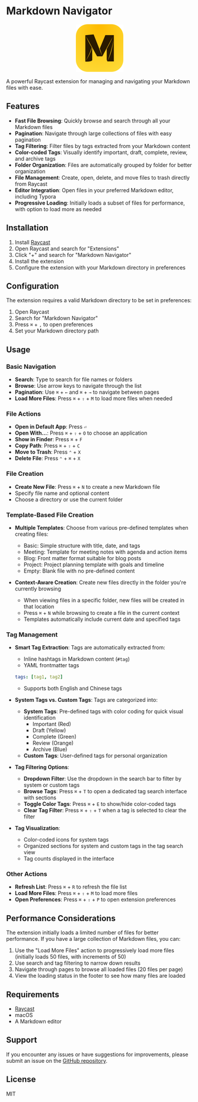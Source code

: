# Markdown Navigator

<p align="center">
  <img src="./assets/extension-icon.png" width="128" height="128" alt="Markdown Navigator icon">
</p>


A powerful Raycast extension for managing and navigating your Markdown files with ease.

## Features

- **Fast File Browsing**: Quickly browse and search through all your Markdown files
- **Pagination**: Navigate through large collections of files with easy pagination
- **Tag Filtering**: Filter files by tags extracted from your Markdown content
- **Color-coded Tags**: Visually identify important, draft, complete, review, and archive tags
- **Folder Organization**: Files are automatically grouped by folder for better organization
- **File Management**: Create, open, delete, and move files to trash directly from Raycast
- **Editor Integration**: Open files in your preferred Markdown editor, including Typora
- **Progressive Loading**: Initially loads a subset of files for performance, with option to load more as needed

## Installation

1. Install [Raycast](https://raycast.com/)
2. Open Raycast and search for "Extensions"
3. Click "+" and search for "Markdown Navigator"
4. Install the extension
5. Configure the extension with your Markdown directory in preferences

## Configuration

The extension requires a valid Markdown directory to be set in preferences:

1. Open Raycast
2. Search for "Markdown Navigator"
3. Press `⌘` + `,` to open preferences
4. Set your Markdown directory path

## Usage

### Basic Navigation

- **Search**: Type to search for file names or folders
- **Browse**: Use arrow keys to navigate through the list
- **Pagination**: Use `⌘` + `←` and `⌘` + `→` to navigate between pages
- **Load More Files**: Press `⌘` + `⇧` + `M` to load more files when needed

### File Actions

- **Open in Default App**: Press `⏎`
- **Open With...**: Press `⌘` + `⇧` + `O` to choose an application
- **Show in Finder**: Press `⌘` + `F`
- **Copy Path**: Press `⌘` + `⇧` + `C`
- **Move to Trash**: Press `⌃` + `X`
- **Delete File**: Press `⌃` + `⌘` + `X`

### File Creation

- **Create New File**: Press `⌘` + `N` to create a new Markdown file
- Specify file name and optional content
- Choose a directory or use the current folder

### Template-Based File Creation

- **Multiple Templates**: Choose from various pre-defined templates when creating files:
  - Basic: Simple structure with title, date, and tags
  - Meeting: Template for meeting notes with agenda and action items
  - Blog: Front matter format suitable for blog posts
  - Project: Project planning template with goals and timeline
  - Empty: Blank file with no pre-defined content

- **Context-Aware Creation**: Create new files directly in the folder you're currently browsing
  - When viewing files in a specific folder, new files will be created in that location
  - Press `⌘` + `N` while browsing to create a file in the current context
  - Templates automatically include current date and specified tags

### Tag Management

- **Smart Tag Extraction**: Tags are automatically extracted from:
  - Inline hashtags in Markdown content (`#tag`)
  - YAML frontmatter tags 
  
  ```yaml
  tags: [tag1, tag2]
  ```
  
  - Supports both English and Chinese tags
  
- **System Tags vs. Custom Tags**: Tags are categorized into:
  - **System Tags**: Pre-defined tags with color coding for quick visual identification
    - Important (Red)
    - Draft (Yellow)
    - Complete (Green)
    - Review (Orange)
    - Archive (Blue)
  - **Custom Tags**: User-defined tags for personal organization

- **Tag Filtering Options**:
  - **Dropdown Filter**: Use the dropdown in the search bar to filter by system or custom tags
  - **Browse Tags**: Press `⌘` + `T` to open a dedicated tag search interface with sections
  - **Toggle Color Tags**: Press `⌘` + `E` to show/hide color-coded tags
  - **Clear Tag Filter**: Press `⌘` + `⇧` + `T` when a tag is selected to clear the filter

- **Tag Visualization**:
  - Color-coded icons for system tags
  - Organized sections for system and custom tags in the tag search view
  - Tag counts displayed in the interface

### Other Actions

- **Refresh List**: Press `⌘` + `R` to refresh the file list
- **Load More Files**: Press `⌘` + `⇧` + `M` to load more files
- **Open Preferences**: Press `⌘` + `⇧` + `P` to open extension preferences

## Performance Considerations

The extension initially loads a limited number of files for better performance. If you have a large collection of Markdown files, you can:

1. Use the "Load More Files" action to progressively load more files (initially loads 50 files, with increments of 50)
2. Use search and tag filtering to narrow down results
3. Navigate through pages to browse all loaded files (20 files per page)
4. View the loading status in the footer to see how many files are loaded

## Requirements

- [Raycast](https://raycast.com/)
- macOS
- A Markdown editor

## Support

If you encounter any issues or have suggestions for improvements, please submit an issue on the [GitHub repository](https://github.com/raycast/extensions).

## License

MIT

